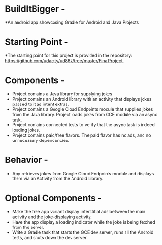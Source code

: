 # BuildItBigger -

*An android app showcasing Gradle for Android and Java Projects

# Starting Point -

*The starting point for this project is provided in the repository: https://github.com/udacity/ud867/tree/master/FinalProject.


# Components -

* Project contains a Java library for supplying jokes
* Project contains an Android library with an activity that displays jokes passed to it as intent extras.
* Project contains a Google Cloud Endpoints module that supplies jokes from the Java library. Project loads jokes from GCE module via an async task.
* Project contains connected tests to verify that the async task is indeed loading jokes.
* Project contains paid/free flavors. The paid flavor has no ads, and no unnecessary dependencies.


# Behavior -

* App retrieves jokes from Google Cloud Endpoints module and displays them via an Activity from the Android Library.


# Optional Components -

* Make the free app variant display interstitial ads between the main activity and the joke-displaying activity.
* Have the app display a loading indicator while the joke is being fetched from the server.
* Write a Gradle task that starts the GCE dev server, runs all the Android tests, and shuts down the dev server.
